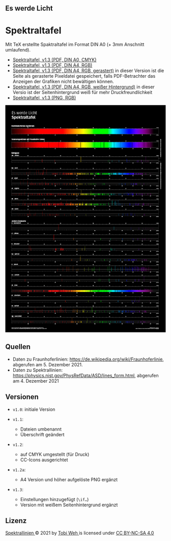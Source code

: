 ## Es werde Licht
# Spektraltafel

Mit TeX erstellte Spaktraltafel im Format DIN A0 (+ 3mm Anschnitt umlaufend).

- [Spektraltafel, v1.3 (PDF, DIN A0, CMYK)](https://github.com/tweh/spektrallinien/raw/master/versionen/spektraltafel_v1.3_a0_black_cmyk.pdf)  
- [Spektraltafel, v1.3 (PDF, DIN A4, RGB)](https://github.com/tweh/spektrallinien/raw/master/versionen/spektraltafel_v1.3_a4_black_rgb.pdf)  
- [Spektraltafel, v1.3 (PDF, DIN A4, RGB, gerastert)](https://github.com/tweh/spektrallinien/raw/master/versionen/spektraltafel_v1.3_a4_black_rgb_rendered.pdf) in dieser Version ist die Seite als gerasterte Pixeldatei gespeichert, falls PDF-Betrachter das Anzeigen der Grafiken nicht bewältigen können.  
- [Spektraltafel, v1.3 (PDF, DIN A4, RGB, weißer Hintergrund)](https://github.com/tweh/spektrallinien/raw/master/versionenspektraltafel_v1.3_a4_white_rgb.pdf) in dieser Versio ist der Seitenhintergrund weiß für mehr Druckfreundlichkeit
- [Spektraltafel, v1.3 (PNG, RGB)](https://github.com/tweh/spektrallinien/raw/master/versionen/spektraltafel_v1.3_a4_black_rgb_highres.pdf)

![Spektraltafel](versionen/spektraltafel_v1.3.png)

## Quellen

- Daten zu Fraunhoferlinien: <https://de.wikipedia.org/wiki/Fraunhoferlinie>, abgerufen am 5. Dezember 2021.
- Daten zu Spektrallinien: <https://physics.nist.gov/PhysRefData/ASD/lines_form.html>, abgerufen am 4. Dezember 2021

## Versionen

- `v1.0`: initiale Version

- `v1.1`:
  - Dateien umbenannt
  - Überschrift geändert

- `v1.2`:
  - auf CMYK umgestellt (für Druck)
  - CC-Icons ausgerichtet

- `v1.2a`:
  - A4 Version und höher aufgelöste PNG ergänzt

- `v1.3`:
  - Einstellungen hinzugefügt (`\if…`)
  - Version mit weißem Seitenhintergrund ergänzt

## Lizenz

[Spektrallinien ](https://github.com/tweh/spektrallinien) © 2021 by  [Tobi Weh ](https://herrw.de/) is licensed under  [CC BY-NC-SA 4.0](http://creativecommons.org/licenses/by-nc-sa/4.0/?ref=chooser-v1)